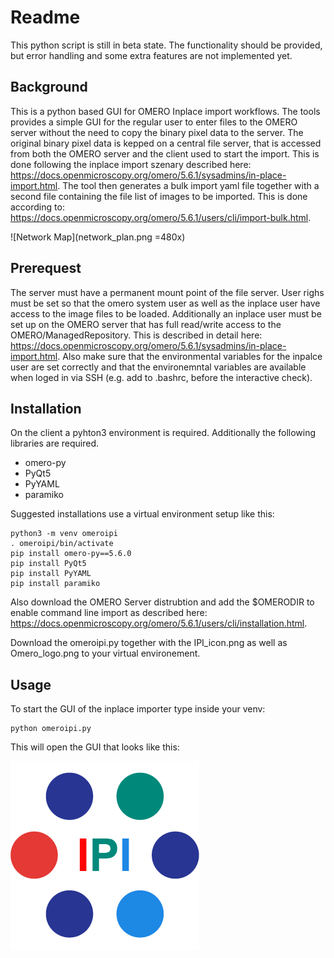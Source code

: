 # Readme
This python script is still in beta state. The functionality should be provided, but error handling and some extra features are not implemented yet.

## Background
This is a python based GUI for OMERO Inplace import workflows. The tools provides a simple GUI for the regular user to enter files to the OMERO server without the need to copy the binary pixel data to the server. The original binary pixel data is kepped on a central file server, that is accessed from both the OMERO server and the client used to start the import. This is done following the inplace import szenary described here: https://docs.openmicroscopy.org/omero/5.6.1/sysadmins/in-place-import.html. The tool then generates a bulk import yaml file together with a second file containing the file list of images to be imported. This is done according to: https://docs.openmicroscopy.org/omero/5.6.1/users/cli/import-bulk.html.

![Network Map](network_plan.png =480x)

## Prerequest
The server must have a permanent mount point of the file server. User righs must be set so that the omero system user as well as the inplace user have access to the image files to be loaded. Additionally an inplace user must be set up on the OMERO server that has full read/write access to the OMERO/ManagedRepository. This is described in detail here: https://docs.openmicroscopy.org/omero/5.6.1/sysadmins/in-place-import.html. 
Also make sure that the environmental variables for the inpalce user are set correctly and that the environemntal variables are available when loged in via SSH (e.g. add to .bashrc, before the interactive check).

## Installation
On the client a pyhton3 environment is required. Additionally the following libraries are required.

* omero-py
* PyQt5
* PyYAML
* paramiko

Suggested installations use a virtual environment setup like this:

```
python3 -m venv omeroipi
. omeroipi/bin/activate
pip install omero-py==5.6.0
pip install PyQt5
pip install PyYAML
pip install paramiko
```
Also download the OMERO Server distrubtion and add the $OMERODIR to enable command line import as described here: https://docs.openmicroscopy.org/omero/5.6.1/users/cli/installation.html.

Download the omeroipi.py together with the IPI_icon.png as well as Omero_logo.png to your virtual environement.

## Usage
To start the GUI of the inplace importer type inside your venv:

```
python omeroipi.py
```
This will open the GUI that looks like this:



![Description](IPI_icon.png)
